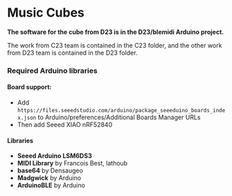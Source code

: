 # Music Cubes

**The software for the cube from D23 is in the D23/blemidi Arduino project.**

The work from C23 team is contained in the C23 folder, and 
the other work from D23 team is contained in the D23 folder.

### Required Arduino libraries

#### Board support:
- Add `https://files.seeedstudio.com/arduino/package_seeeduino_boards_index.json` to Arduino/preferences/Additional Boards Manager URLs
- Then add Seeed XIAO nRF52840
#### Libraries
-  **Seeed Arduino LSM6DS3**
-  **MIDI Library** by Francois Best, lathoub
-  **base64** by Densaugeo
-  **Madgwick** by Arduino
-  **ArduinoBLE** by Arduino